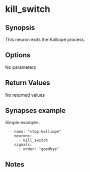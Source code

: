 # kill_switch

## Synopsis

This neuron exits the Kalliope process.

## Options

No parameters

## Return Values

No returned values

## Synapses example

Simple example : 

```
  - name: "stop-kalliope"
    neurons:
      - kill_switch
    signals:
      - order: "goodbye"
```


## Notes


